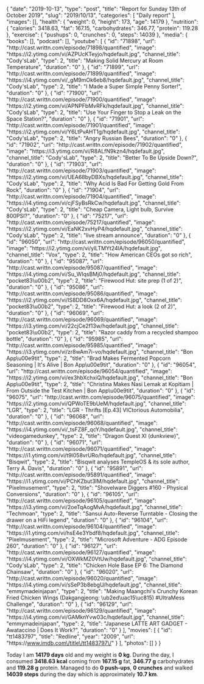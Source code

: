 {
    "date": "2019-10-13",
    "type": "post",
    "title": "Report for Sunday 13th of October 2019",
    "slug": "2019\/10\/13",
    "categories": [
        "Daily report"
    ],
    "images": [],
    "health": {
        "weight": 0,
        "height": 173,
        "age": 14179
    },
    "nutrition": {
        "calories": 3418.63,
        "fat": 167.15,
        "carbohydrates": 346.77,
        "protein": 119.28
    },
    "exercise": {
        "pushups": 0,
        "crunches": 0,
        "steps": 14039
    },
    "media": {
        "books": [],
        "podcast": [],
        "youtube": [
            {
                "id": "71898",
                "url": "http:\/\/cast.writtn.com\/episode\/71898\/quantified",
                "image": "https:\/\/i2.ytimg.com\/vi\/AZPUcKTeyjo\/hqdefault.jpg",
                "channel_title": "Cody'sLab",
                "type": 2,
                "title": "Making Solid Mercury at Room Temperature",
                "duration": "0"
            },
            {
                "id": "71899",
                "url": "http:\/\/cast.writtn.com\/episode\/71899\/quantified",
                "image": "https:\/\/i4.ytimg.com\/vi\/_gM9mOk6eb8\/hqdefault.jpg",
                "channel_title": "Cody'sLab",
                "type": 2,
                "title": "I Made a Super Simple Penny Sorter!",
                "duration": "0"
            },
            {
                "id": "71900",
                "url": "http:\/\/cast.writtn.com\/episode\/71900\/quantified",
                "image": "https:\/\/i2.ytimg.com\/vi\/APNPFbMvRFk\/hqdefault.jpg",
                "channel_title": "Cody'sLab",
                "type": 2,
                "title": "Use Your Finger to Stop a Leak on the Space Station?",
                "duration": "0"
            },
            {
                "id": "71901",
                "url": "http:\/\/cast.writtn.com\/episode\/71901\/quantified",
                "image": "https:\/\/i2.ytimg.com\/vi\/Y6LtPvAHT1g\/hqdefault.jpg",
                "channel_title": "Cody'sLab",
                "type": 2,
                "title": "Angry Russian Bees",
                "duration": "0"
            },
            {
                "id": "71902",
                "url": "http:\/\/cast.writtn.com\/episode\/71902\/quantified",
                "image": "https:\/\/i3.ytimg.com\/vi\/R8ALfN9kzn4\/hqdefault.jpg",
                "channel_title": "Cody'sLab",
                "type": 2,
                "title": "Better To Be Upside Down?",
                "duration": "0"
            },
            {
                "id": "71903",
                "url": "http:\/\/cast.writtn.com\/episode\/71903\/quantified",
                "image": "https:\/\/i2.ytimg.com\/vi\/UEA68byDBXs\/hqdefault.jpg",
                "channel_title": "Cody'sLab",
                "type": 2,
                "title": "Why Acid Is Bad For Getting Gold From Rock",
                "duration": "0"
            },
            {
                "id": "71904",
                "url": "http:\/\/cast.writtn.com\/episode\/71904\/quantified",
                "image": "https:\/\/i4.ytimg.com\/vi\/cjFSyBsRkCw\/hqdefault.jpg",
                "channel_title": "Cody'sLab",
                "type": 2,
                "title": "Cheap Camera, Light bulb, Survive 800PSI?",
                "duration": "0"
            },
            {
                "id": "75217",
                "url": "http:\/\/cast.writtn.com\/episode\/75217\/quantified",
                "image": "https:\/\/i2.ytimg.com\/vi\/EaNK2xvHyP4\/hqdefault.jpg",
                "channel_title": "Cody'sLab",
                "type": 2,
                "title": "live stream announce",
                "duration": "0"
            },
            {
                "id": "96050",
                "url": "http:\/\/cast.writtn.com\/episode\/96050\/quantified",
                "image": "https:\/\/i2.ytimg.com\/vi\/ylLTMYt24lA\/hqdefault.jpg",
                "channel_title": "Vox",
                "type": 2,
                "title": "How American CEOs got so rich",
                "duration": "0"
            },
            {
                "id": "95087",
                "url": "http:\/\/cast.writtn.com\/episode\/95087\/quantified",
                "image": "https:\/\/i4.ytimg.com\/vi\/Su_WIqsBMj0\/hqdefault.jpg",
                "channel_title": "pocket83\u00b2",
                "type": 2,
                "title": "Firewood Hut: site prep (1 of 2)",
                "duration": "0"
            },
            {
                "id": "95086",
                "url": "http:\/\/cast.writtn.com\/episode\/95086\/quantified",
                "image": "https:\/\/i2.ytimg.com\/vi\/IS8DD8Oxx6A\/hqdefault.jpg",
                "channel_title": "pocket83\u00b2",
                "type": 2,
                "title": "Firewood Hut: a look (2 of 2)",
                "duration": "0"
            },
            {
                "id": "96069",
                "url": "http:\/\/cast.writtn.com\/episode\/96069\/quantified",
                "image": "https:\/\/i3.ytimg.com\/vi\/22cjCe2f13w\/hqdefault.jpg",
                "channel_title": "pocket83\u00b2",
                "type": 2,
                "title": "Razor caddy from a recycled shampoo bottle",
                "duration": "0"
            },
            {
                "id": "95985",
                "url": "http:\/\/cast.writtn.com\/episode\/95985\/quantified",
                "image": "https:\/\/i3.ytimg.com\/vi\/zr8wAm7i-vo\/hqdefault.jpg",
                "channel_title": "Bon App\u00e9tit",
                "type": 2,
                "title": "Brad Makes Fermented Popcorn Seasoning | It's Alive | Bon App\u00e9tit",
                "duration": "0"
            },
            {
                "id": "96054",
                "url": "http:\/\/cast.writtn.com\/episode\/96054\/quantified",
                "image": "https:\/\/i2.ytimg.com\/vi\/ex3hbXchxiQ\/hqdefault.jpg",
                "channel_title": "Bon App\u00e9tit",
                "type": 2,
                "title": "Christina Makes Nasi Lemak at Kopitiam | From Outside the Test Kitchen | Bon App\u00e9tit",
                "duration": "0"
            },
            {
                "id": "96075",
                "url": "http:\/\/cast.writtn.com\/episode\/96075\/quantified",
                "image": "https:\/\/i2.ytimg.com\/vi\/QPWoTE9bUeM\/hqdefault.jpg",
                "channel_title": "LGR",
                "type": 2,
                "title": "LGR - Thrifts [Ep.43] VICtorious Automobilia",
                "duration": "0"
            },
            {
                "id": "96068",
                "url": "http:\/\/cast.writtn.com\/episode\/96068\/quantified",
                "image": "https:\/\/i4.ytimg.com\/vi\/_tsFZ8F_qcY\/hqdefault.jpg",
                "channel_title": "videogamedunkey",
                "type": 2,
                "title": "Dragon Quest XI (dunkview)",
                "duration": "0"
            },
            {
                "id": "96071",
                "url": "http:\/\/cast.writtn.com\/episode\/96071\/quantified",
                "image": "https:\/\/i1.ytimg.com\/vi\/t9l058vrURo\/hqdefault.jpg",
                "channel_title": "Bisqwit",
                "type": 2,
                "title": "Bisqwit analyses TempleOS & its sole author, Terry A. Davis",
                "duration": "0"
            },
            {
                "id": "95891",
                "url": "http:\/\/cast.writtn.com\/episode\/95891\/quantified",
                "image": "https:\/\/i1.ytimg.com\/vi\/PChKZbut3lM\/hqdefault.jpg",
                "channel_title": "Pixelmusement",
                "type": 2,
                "title": "Shovelware Diggers #160 - Physical Conversions",
                "duration": "0"
            },
            {
                "id": "96105",
                "url": "http:\/\/cast.writtn.com\/episode\/96105\/quantified",
                "image": "https:\/\/i3.ytimg.com\/vi\/2oeTqAogMvA\/hqdefault.jpg",
                "channel_title": "Techmoan",
                "type": 2,
                "title": "Sansui Auto-Reverse Turntable - Closing the drawer on a HiFi legend",
                "duration": "0"
            },
            {
                "id": "96104",
                "url": "http:\/\/cast.writtn.com\/episode\/96104\/quantified",
                "image": "https:\/\/i1.ytimg.com\/vi\/hsE4e3Ybdf8\/hqdefault.jpg",
                "channel_title": "Pixelmusement",
                "type": 2,
                "title": "Microsoft Adventure - ADG Episode 260",
                "duration": "0"
            },
            {
                "id": "96127",
                "url": "http:\/\/cast.writtn.com\/episode\/96127\/quantified",
                "image": "https:\/\/i4.ytimg.com\/vi\/OXWkMZ0VtUw\/hqdefault.jpg",
                "channel_title": "Cody'sLab",
                "type": 2,
                "title": "Chicken Hole Base EP 6: The Diamond Chainsaw",
                "duration": "0"
            },
            {
                "id": "96020",
                "url": "http:\/\/cast.writtn.com\/episode\/96020\/quantified",
                "image": "https:\/\/i4.ytimg.com\/vi\/sSeP3b8ebgU\/hqdefault.jpg",
                "channel_title": "emmymadeinjapan",
                "type": 2,
                "title": "Making Maangchi's Crunchy Korean Fried Chicken Wings (Dakgangjeong: \ub2ed\uac15\uc815) #UltraMess Challenge",
                "duration": "0"
            },
            {
                "id": "96129",
                "url": "http:\/\/cast.writtn.com\/episode\/96129\/quantified",
                "image": "https:\/\/i4.ytimg.com\/vi\/GAMknYvw03c\/hqdefault.jpg",
                "channel_title": "emmymadeinjapan",
                "type": 2,
                "title": "Japanese LATTE ART GADGET - Awataccino | Does It Work?",
                "duration": "0"
            }
        ],
        "movies": [
            {
                "id": "tt1483797",
                "title": "Redline",
                "year": "2009",
                "url": "https:\/\/www.imdb.com\/title\/tt1483797\/"
            }
        ],
        "photos": []
    }
}

Today I am <strong>14179 days</strong> old and my weight is <strong>0 kg</strong>. During the day, I consumed <strong>3418.63 kcal</strong> coming from <strong>167.15 g</strong> fat, <strong>346.77 g</strong> carbohydrates and <strong>119.28 g</strong> protein. Managed to do <strong>0 push-ups</strong>, <strong>0 crunches</strong> and walked <strong>14039 steps</strong> during the day which is approximately <strong>10.7 km</strong>.